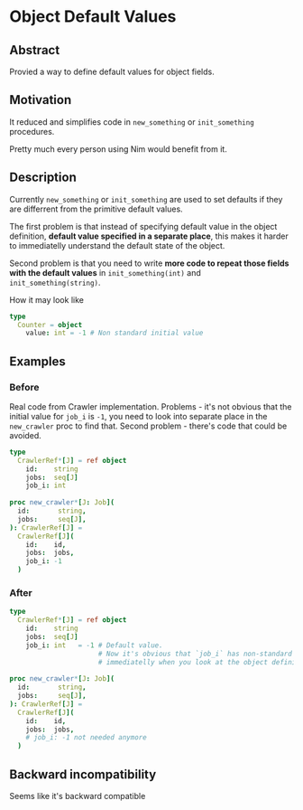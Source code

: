 # Object Default Values


## Abstract

Provied a way to define default values for object fields.

## Motivation

It reduced and simplifies code in `new_something` or `init_something` procedures.

Pretty much every person using Nim would benefit from it.

## Description

Currently `new_something` or `init_something` are used to set defaults if they are differrent from the primitive default values.

The first problem is that instead of specifying default value in the object definition, **default value specified in a separate place**, 
this makes it harder to immediatelly understand the default state of the object.

Second problem is that you need to write **more code to repeat those fields with the default values** in 
`init_something(int)` and `init_something(string)`.

How it may look like

```Nim
type
  Counter = object
    value: int = -1 # Non standard initial value
```


## Examples

### Before

Real code from Crawler implementation. Problems - it's not obvious that the initial value for `job_i` is `-1`, you need to look 
into separate place in the `new_crawler` proc to find that. Second problem - there's code that could be avoided.

```Nim
type
  CrawlerRef*[J] = ref object
    id:    string
    jobs:  seq[J]
    job_i: int
    
proc new_crawler*[J: Job](
  id:       string,
  jobs:     seq[J],
): CrawlerRef[J] =
  CrawlerRef[J](
    id:    id,
    jobs:  jobs,
    job_i: -1
  )
```

### After

```Nim
type
  CrawlerRef*[J] = ref object
    id:    string
    jobs:  seq[J]
    job_i: int   = -1 # Default value.
                      # Now it's obvious that `job_i` has non-standard initial value 
                      # immediatelly when you look at the object definition
    
proc new_crawler*[J: Job](
  id:       string,
  jobs:     seq[J],
): CrawlerRef[J] =
  CrawlerRef[J](
    id:    id,
    jobs:  jobs,
    # job_i: -1 not needed anymore
  )
```

## Backward incompatibility

Seems like it's backward compatible

